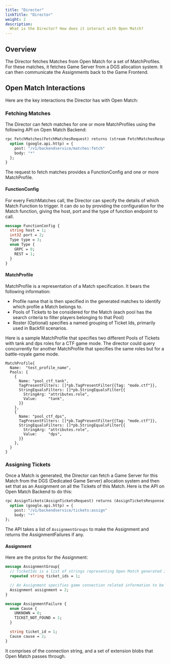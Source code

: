 ```yaml
---
title: "Director"
linkTitle: "Director"
weight: 2
description:
  What is the Director? How does it interact with Open Match?
---
```


## Overview

The Director fetches Matches from Open Match for a set of MatchProfiles. For these matches, it fetches Game Server from a DGS allocation system. It can then communicate the Assignments back to the Game Frontend.

## Open Match Interactions

Here are the key interactions the Director has with Open Match:

### Fetching Matches

The Director can fetch matches for one or more MatchProfiles using the following API on Open Match Backend:

```proto
rpc FetchMatches(FetchMatchesRequest) returns (stream FetchMatchesResponse) {
  option (google.api.http) = {
    post: "/v1/backendservice/matches:fetch"
    body: "*"
  };
}
```

The request to fetch matches provides a FunctionConfig and one or more MatchProfile.

#### FunctionConfig

For every FetchMatches call, the Director can specify the details of which Match Function to trigger. It can do so by providing the configuration for the Match function, giving the host, port and the type of function endpoint to call.

```proto
message FunctionConfig {
  string host = 1;
  int32 port = 2;
  Type type = 3;
  enum Type {
    GRPC = 0;
    REST = 1;
  }
}
```

#### MatchProfile

MatchProfile is a representation of a Match specification. It bears the following information:

- Profile name that is then specified in the generated matches to identify which profile a Match belongs to.
- Pools of Tickets to be considered for the Match (each pool has the search criteria to filter players belonging to that Pool)
- Roster (Optional) specifies a named grouping of Ticket Ids, primarily used in Backfill scenarios.

Here is a sample MatchProfile that specifies two different Pools of Tickets with tank and dps roles for a CTF game mode. The director could query concurrently for another MatchProfile that specifies the same roles but for a battle-royale game mode.

```golang
MatchProfile{
  Name:  "test_profile_name",
  Pools: {
    {
      Name: "pool_ctf_tank",
      TagPresentFilters: []*pb.TagPresentFilter{{Tag: "mode.ctf"}},
      StringEqualsFilters: []*pb.StringEqualsFilter{{
        StringArg: "attributes.role",
        Value:     "tank",
      }}
    },
    {
      Name: "pool_ctf_dps",
      TagPresentFilters: []*pb.TagPresentFilter{{Tag: "mode.ctf"}},
      StringEqualsFilters: []*pb.StringEqualsFilter{{
        StringArg: "attributes.role",
        Value:     "dps",
      }}
    },
  }
}
```

### Assigning Tickets

Once a Match is generated, the Director can fetch a Game Server for this Match from the DGS (Dedicated Game Server) allocation system and then set that as an Assignment on all the Tickets of this Match. Here is the API on Open Match Backend to do this:

```proto
rpc AssignTickets(AssignTicketsRequest) returns (AssignTicketsResponse) {
  option (google.api.http) = {
    post: "/v1/backendservice/tickets:assign"
    body: "*"
};
```

The API takes a list of `AssignmentGroups` to make the Assignment and returns the AssignmentFailures if any.

#### Assignment

Here are the protos for the Assignment:

```proto
message AssignmentGroup{
  // TicketIds is a list of strings representing Open Match generated Ids which apply to an Assignment.
  repeated string ticket_ids = 1;

  // An Assignment specifies game connection related information to be associated with the TicketIds.
  Assignment assignment = 2;
}

message AssignmentFailure {
  enum Cause {
    UNKNOWN = 0;
    TICKET_NOT_FOUND = 1;
  }

  string ticket_id = 1;
  Cause cause = 2;
}
```

It comprises of the connection string, and a set of extension blobs that Open Match passes through.
